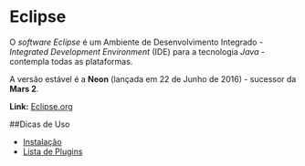 # Eclipse

O *software* *Eclipse* é um Ambiente de Desenvolvimento Integrado - *Integrated Development Environment* (IDE) para a tecnologia *Java* - contempla todas as plataformas.

A versão estável é a **Neon** (lançada em 22 de Junho de 2016) - sucessor da **Mars 2**.

**Link:** [Eclipse.org](https://eclipse.org/)

##Dicas de Uso
* [Instalação](instalacao.md)
* [Lista de Plugins](plugins.md)
